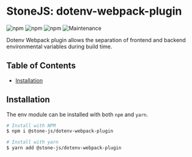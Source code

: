 # StoneJS: dotenv-webpack-plugin

![npm](https://img.shields.io/npm/l/@stone-js/dotenv-webpack-plugin)
![npm](https://img.shields.io/npm/v/@stone-js/dotenv-webpack-plugin)
![npm](https://img.shields.io/npm/dm/@stone-js/dotenv-webpack-plugin)
![Maintenance](https://img.shields.io/maintenance/yes/2023)

Dotenv Webpack plugin allows the separation of frontend and backend environmental variables during build time.

## Table of Contents

* [Installation](#installation)

## Installation

The env module can be installed with both `npm` and `yarn`.

```sh
# Install with NPM
$ npm i @stone-js/dotenv-webpack-plugin

# Install with yarn
$ yarn add @stone-js/dotenv-webpack-plugin
```
